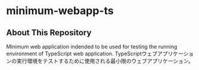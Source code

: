 # minimum-webapp-ts
## About This Repository
Minimum web application indended to be used for testing the running environment of TypeScript web application.
TypeScriptウェブアプリケーションの実行環境をテストするために使用される最小限のウェブアプリケーション。